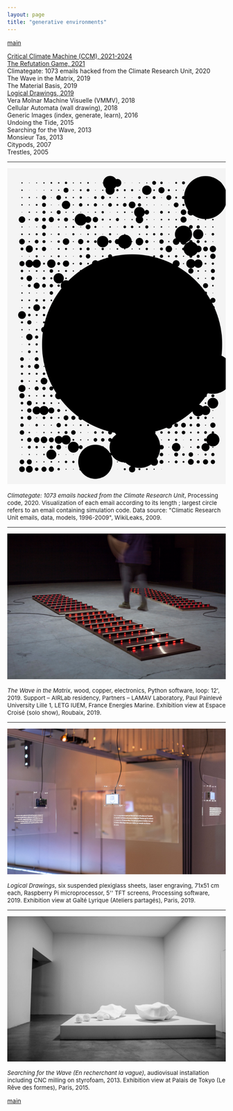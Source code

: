 ```yaml
---
layout: page
title: "generative environments"
---
```


[main](README.md)

[Critical Climate Machine (CCM), 2021-2024](ccm.md)  
[The Refutation Game, 2021](rg.md)  
Climategate: 1073 emails hacked from the Climate Research Unit, 2020  
The Wave in the Matrix, 2019  
The Material Basis, 2019  
[Logical Drawings, 2019](l-drawings.md)  
Vera Molnar Machine Visuelle (VMMV), 2018  
Cellular Automata (wall drawing), 2018  
Generic Images (index, generate, learn), 2016  
Undoing the Tide, 2015  
Searching for the Wave, 2013  
Monsieur Tas, 2013  
Citypods, 2007  
Trestles, 2005

----

![Climategate: 1073 emails](img/gaetan-robillard-climate-gate-2020.jpg)

<span style="font-size:10pt">*Climategate: 1073 emails hacked from the Climate Research Unit*, Processing code, 2020. Visualization of each email according to its length ; largest circle refers to an email containing simulation code. Data source: "Climatic Research Unit emails, data, models, 1996-2009", WikiLeaks, 2009.</span>

----

![The Wave in the Matrix, 2019](img/gaetan-robillard-the-wave-in-the-matrix-2019.jpg)

<span style="font-size:10pt">*The Wave in the Matrix*, wood, copper, electronics, Python software, loop: 12', 2019. Support – AIRLab residency, Partners – LAMAV Laboratory, Paul Painlevé University Lille 1, LETG IUEM, France Energies Marine. Exhibition view at Espace Croisé (solo show), Roubaix, 2019.</span>

----

![Logical Drawings, 2019](img/gaetan-robillard-logical-drawings-2019.jpg)

<span style="font-size:10pt">*Logical Drawings*, six suspended plexiglass sheets, laser engraving, 71x51 cm each, Raspberry Pi microprocessor, 5'' TFT screens, Processing software, 2019. Exhibition view at Gaîté Lyrique (Ateliers partagés), Paris, 2019.</span>

----

![En recherchant la vague, 2013](img/gaetan-robillard-en-recherchant-la-vague-palais-de-tokyo-2015.jpg)

<span style="font-size:10pt">*Searching for the Wave (En recherchant la vague)*, audiovisual installation including CNC milling on styrofoam, 2013. Exhibition view at Palais de Tokyo (Le Rêve des formes), Paris, 2015.</span>

[main](README.md)
